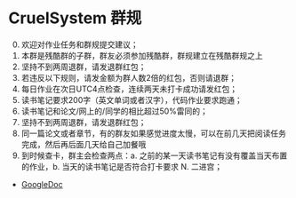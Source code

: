 # CruelSystem 群规
0. 欢迎对作业任务和群规提交建议；
1. 本群是残酷群的子群，群友必须参加残酷群，群规建立在残酷群规之上
2. 坚持不到两周退群，请发退群红包；
2. 若违反以下规则，请发金额为群人数2倍的红包，否则请退群；
3. 每日作业在次日UTC4点检查，连续两天未打卡成功请发红包；
4. 读书笔记要求200字（英文单词或者汉字），代码作业要求跑通；
5. 读书笔记和论文/网上的/同学的相比超过50%雷同的；
6. 坚持不到两周退群，请发退群红包；
7. 同一篇论文或者章节，有的群友如果感觉进度太慢，可以在前几天把阅读任务完成，然后再后面几天给自己加餐哦
8. 到时候查卡，群主会检查两点：a. 之前的某一天读书笔记有没有覆盖当天布置的作业，b. 当天的读书笔记是否符合打卡要求
N. 二进宫；
- [GoogleDoc](https://docs.google.com/spreadsheets/d/16ExzOZJB_mrGkvUkXOvrlhFz1jV0b_Fb4jM0oqRhu5I/edit#gid=722266616)
